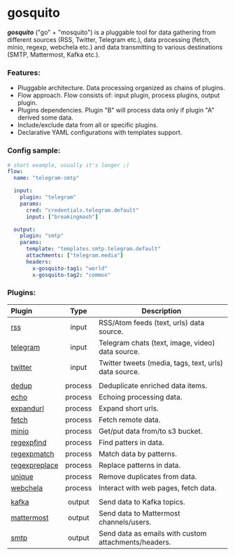 # gosquito


***gosquito*** ("go" + "mosquito") is a pluggable tool for data gathering from different sources (RSS, Twitter, Telegram etc.), data processing (fetch, minio, regexp, webchela etc.) and data transmitting to various destinations (SMTP, Mattermost, Kafka etc.).


### Features:

* Pluggable architecture. Data processing organized as chains of plugins.
* Flow approach. Flow consists of: input plugin, process plugins, output plugin.
* Plugins dependencies. Plugin "B" will process data only if plugin "A" derived some data. 
* Include/exclude data from all or specific plugins.
* Declarative YAML configurations with templates support.

### Config sample:

```yaml
# short example, usually it's longer ;)
flow:
  name: "telegram-smtp"

  input:
    plugin: "telegram"
    params:
      cred: "credentials.telegram.default"
      input: ["breakingmash"]

  output:
    plugin: "smtp"
    params:
      template: "templates.smtp.telegram.default"
      attachments: ["telegram.media"]
      headers:
        x-gosquito-tag1: "world"
        x-gosquito-tag2: "common"
```

### Plugins:

| Plugin        | Type    | Description |
| :-------------| :-------:| ----------- |
| [rss](https://github.com/livelace/gosquito/blob/master/docs/plugins/input/rss.md)                       |  input  | RSS/Atom feeds (text, urls) data source. |
| [telegram](https://github.com/livelace/gosquito/blob/master/docs/plugins/input/telegram.md)             |  input  | Telegram chats (text, image, video) data source. | 
| [twitter](https://github.com/livelace/gosquito/blob/master/docs/plugins/input/twitter.md)               |  input  | Twitter tweets (media, tags, text, urls) data source. |
| | | |
| [dedup](https://github.com/livelace/gosquito/blob/master/docs/plugins/process/dedup.md)                 | process | Deduplicate enriched data items. |
| [echo](https://github.com/livelace/gosquito/blob/master/docs/plugins/process/echo.md)                   | process | Echoing processing data. |
| [expandurl](https://github.com/livelace/gosquito/blob/master/docs/plugins/process/expandurl.md)         | process | Expand short urls. |
| [fetch](https://github.com/livelace/gosquito/blob/master/docs/plugins/process/fetch.md)                 | process | Fetch remote data. | 
| [minio](https://github.com/livelace/gosquito/blob/master/docs/plugins/process/minio.md)                 | process | Get/put data from/to s3 bucket. |
| [regexpfind](https://github.com/livelace/gosquito/blob/master/docs/plugins/process/regexpfind.md)       | process | Find patters in data. |
| [regexpmatch](https://github.com/livelace/gosquito/blob/master/docs/plugins/process/regexpmatch.md)     | process | Match data by patterns. |
| [regexpreplace](https://github.com/livelace/gosquito/blob/master/docs/plugins/process/regexpreplace.md) | process | Replace patterns in data. |
| [unique](https://github.com/livelace/gosquito/blob/master/docs/plugins/process/unique.md)               | process | Remove duplicates from data. | 
| [webchela](https://github.com/livelace/gosquito/blob/master/docs/plugins/process/webchela.md)           | process | Interact with web pages, fetch data. | 
| | | |
| [kafka](https://github.com/livelace/gosquito/blob/master/docs/plugins/output/kafka.md)                  | output | Send data to Kafka topics. |
| [mattermost](https://github.com/livelace/gosquito/blob/master/docs/plugins/output/mattermost.md)        | output | Send data to Mattermost channels/users. |
| [smtp](https://github.com/livelace/gosquito/blob/master/docs/plugins/output/smtp.md)                    | output | Send data as emails with custom attachments/headers. |

